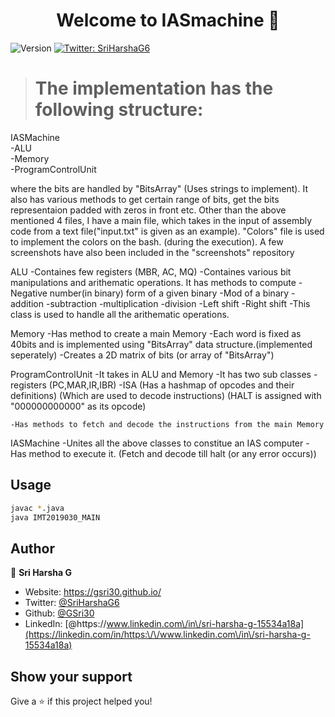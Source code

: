 <h1 align="center">Welcome to IASmachine 👋</h1>
<p>
  <img alt="Version" src="https://img.shields.io/badge/version-1.0-blue.svg?cacheSeconds=2592000" />
  <a href="https://twitter.com/SriHarshaG6" target="_blank">
    <img alt="Twitter: SriHarshaG6" src="https://img.shields.io/twitter/follow/SriHarshaG6.svg?style=social" />
  </a>
</p>

> # The implementation has the following structure:

IASMachine  
    -ALU  
    -Memory  
    -ProgramControlUnit  

where the bits are handled by "BitsArray" (Uses strings to implement). 
It also has various methods to get certain range of bits, get the bits representaion padded with zeros in front etc.
Other than the above mentioned 4 files, I have a main file, which takes in the input of assembly code from a text file("input.txt" is given as an example).
"Colors" file is used to implement the colors on the bash. (during the execution).
A few screenshots have also been included in the "screenshots" repository


ALU
    -Containes few registers (MBR, AC, MQ)
    -Containes various bit manipulations and arithematic operations. It has methods to compute
        -Negative number(in binary) form of a given binary
        -Mod of a binary
        -addition
        -subtraction
        -multiplication
        -division
        -Left shift
        -Right shift
    -This class is used to handle all the arithematic operations.


Memory
    -Has method to create a main Memory
    -Each word is fixed as 40bits and is implemented using "BitsArray" data structure.(implemented seperately)
    -Creates a 2D matrix of bits (or array of "BitsArray")


ProgramControlUnit
    -It takes in ALU and Memory 
    -It has two sub classes
        -registers (PC,MAR,IR,IBR)
        -ISA (Has a hashmap of opcodes and their definitions) (Which are used to decode instructions)
            (HALT is assigned with "000000000000" as its opcode)

    -Has methods to fetch and decode the instructions from the main Memory


IASMachine
    -Unites all the above classes to constitue an IAS computer
    -Has method to execute it. (Fetch and decode till halt (or any error occurs))

## Usage

```sh
javac *.java
java IMT2019030_MAIN
```

## Author

👤 **Sri Harsha G**

* Website: https://gsri30.github.io/
* Twitter: [@SriHarshaG6](https://twitter.com/SriHarshaG6)
* Github: [@GSri30](https://github.com/GSri30)
* LinkedIn: [@https:\/\/www.linkedin.com\/in\/sri-harsha-g-15534a18a](https://linkedin.com/in/https:\/\/www.linkedin.com\/in\/sri-harsha-g-15534a18a)

## Show your support

Give a ⭐️ if this project helped you!
